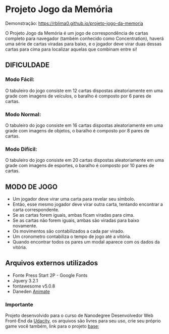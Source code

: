# Projeto Jogo da Memória

Demonstração: https://rblima0.github.io/projeto-jogo-da-memoria

O Projeto Jogo da Memória é um jogo de correspondência de cartas completo para navegador (também conhecido como Concentration), haverá uma série de cartas viradas para baixo, e o jogador deve virar duas dessas cartas para cima para localizar aquelas que combinam entre si!

## DIFICULDADE

### Modo Fácil:
O tabuleiro do jogo consiste em 12 cartas dispostas aleatoriamente em uma grade com imagens de veículos, o baralho é composto por 6 pares de cartas.

### Modo Normal:
O tabuleiro do jogo consiste em 16 cartas dispostas aleatoriamente em uma grade com imagens de objetos, o baralho é composto por 8 pares de cartas.

### Modo Difícil:
O tabuleiro do jogo consiste em 20 cartas dispostas aleatoriamente em uma grade com imagens de esportes, o baralho é composto por 10 pares de cartas.

## MODO DE JOGO

* Um jogador deve virar uma carta para revelar seu símbolo.
* Então, esse mesmo jogador deve virar outra carta, tentando encontrar a carta correspondente.
* Se as cartas forem iguais, ambas ficam viradas para cima.
* Se as cartas não forem iguais, ambas são viradas para baixo novamente.
* Os movimentos são contabilizados a cada par virado.
* Um cronometro contabiliza o tempo de jogo até a vitória.
* Quando encontrar todos os pares um modal aparece com os dados da vitória.

## Arquivos externos utilizados

* Fonte Press Start 2P - Google Fonts
* Jquery 3.2.1
* fontawesome v5.0.8
* Daneden [Animate](https://daneden.github.io/animate.css/)

### Importante

Projeto desenvolvido para o curso de Nanodegree Desenvolvedor Web Front-End da [Udacity](https://br.udacity.com/), os arquivos são livres para seu uso, crie seu próprio game você também, link para o projeto [base](https://github.com/udacity/fend-project-memory-game);

